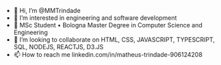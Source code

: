 - 👋 Hi, I’m @MMTrindade
- 👀 I’m interested in engineering and software development
- 🌱 MSc Student • Bologna Master Degree in Computer Science and Engineering
- 💞️ I’m looking to collaborate on HTML, CSS, JAVASCRIPT, TYPESCRIPT, SQL, NODEJS, REACTJS, D3.JS
- 📫 How to reach me linkedin.com/in/matheus-trindade-906124208

<!---
MMTrindade/MMTrindade is a ✨ special ✨ repository because its `README.md` (this file) appears on your GitHub profile.
You can click the Preview link to take a look at your changes.
--->
